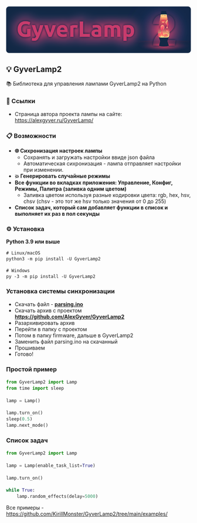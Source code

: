 ![](https://github.com/KirillMonster/GyverLamp2/blob/master/assets/banner.png)

## 💡 GyverLamp2
📚 Библиотека для управления лампами GyverLamp2 на Python

### 🔗 Ссылки
 - Страница автора проекта лампы на сайте: https://alexgyver.ru/GyverLamp/

### 📋 Возможности
 - **🌐 Сихронизация настроек лампы**
   - Сохранять и загружать настройки ввиде json файла
   - Автоматическая сихронизация - лампа отправляет настройки при изменении.
 - **💥 Генерировать случайные режимы**
 - **Все функции во вкладках приложения: Управление, Конфиг, Режимы, Палитра (заливка одним цветом)**
   - Заливка цветом используя разные кодировки цвета: rgb, hex, hsv, chsv (chsv - это тот же hsv только значения от 0 до 255)
 - **Список задач, который сам добавляет функции в список и выполняет их раз в пол секунды**

### ⚙ Установка
**Python 3.9 или выше**
``` shell
# Linux/macOS
python3 -m pip install -U GyverLamp2

# Windows
py -3 -m pip install -U GyverLamp2
```

<a id="sync-system"></a>
### Установка системы синхронизации
- Cкачать файл - **[parsing.ino](https://drive.google.com/file/d/1pnKzcrGQT6KlmFDsaizI0PsYUBRaYPh_/view?usp=sharing)**
- Скачать архив с проектом **https://github.com/AlexGyver/GyverLamp2**
- Разархивировать архив
- Перейти в папку c проектом
- Потом в папку firmware, дальше в GyverLamp2
- Заменить файл parsing.ino на скачанный
- Прошиваем
- Готово!

###  Простой пример
```Python
from GyverLamp2 import Lamp
from time import sleep

lamp = Lamp()

lamp.turn_on()
sleep(0.5)
lamp.next_mode()
```

###  Список задач
```Python
from GyverLamp2 import Lamp

lamp = Lamp(enable_task_list=True)

lamp.turn_on()

while True:
    lamp.random_effects(delay=5000)
```

Все примеры - https://github.com/KirillMonster/GyverLamp2/tree/main/examples/
